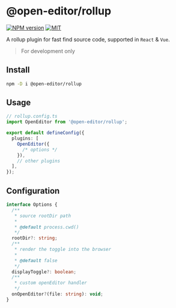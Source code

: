 # @open-editor/rollup

[![NPM version](https://img.shields.io/npm/v/@open-editor/rollup?color=)](https://www.npmjs.com/package/@open-editor/rollup)
[![MIT](https://img.shields.io/github/license/zjxxxxxxxxx/open-editor)](https://opensource.org/licenses/MIT)

A rollup plugin for fast find source code, supported in `React` & `Vue`.

> For development only

## Install

```bash
npm -D i @open-editor/rollup
```

## Usage

```ts
// rollup.config.ts
import OpenEditor from '@open-editor/rollup';

export default defineConfig({
  plugins: [
    OpenEditor({
      /* options */
    }),
    // other plugins
  ],
});
```

## Configuration

```ts
interface Options {
  /**
   * source rootDir path
   *
   * @default process.cwd()
   */
  rootDir?: string;
  /**
   * render the toggle into the browser
   *
   * @default false
   */
  displayToggle?: boolean;
  /**
   * custom openEditor handler
   */
  onOpenEditor?(file: string): void;
}
```
